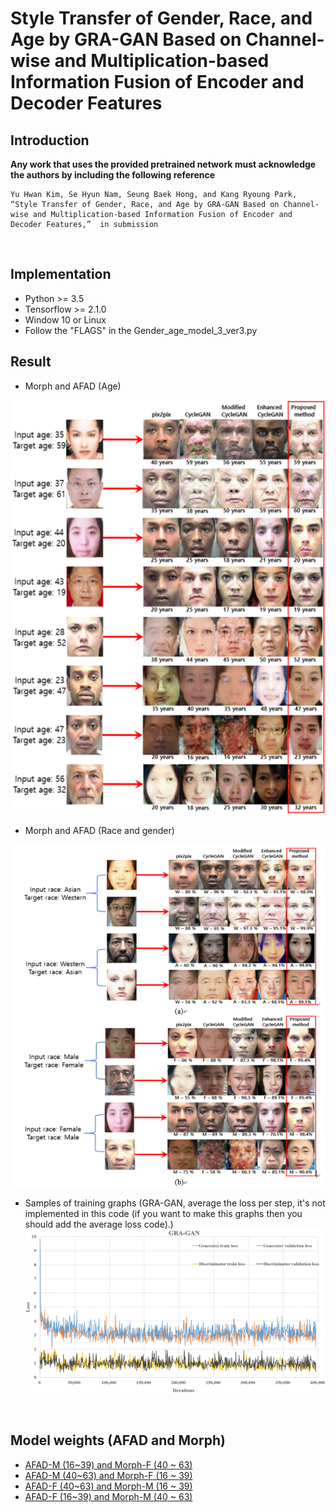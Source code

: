 # Style Transfer of Gender, Race, and Age by GRA-GAN Based on Channel-wise and Multiplication-based Information Fusion of Encoder and Decoder Features

## Introduction

**Any work that uses the provided pretrained network must acknowledge the authors by including the following reference**

    Yu Hwan Kim, Se Hyun Nam, Seung Baek Hong, and Kang Ryoung Park, “Style Transfer of Gender, Race, and Age by GRA-GAN Based on Channel-wise and Multiplication-based Information Fusion of Encoder and Decoder Features,”  in submission 

<br>

## Implementation
* Python >= 3.5
* Tensorflow >= 2.1.0
* Window 10 or Linux
* Follow the "FLAGS" in the Gender_age_model_3_ver3.py

## Result
* Morph and AFAD (Age)

![Figure 1](https://github.com/Kimyuhwanpeter/GRA-GAN/blob/main/FIgure%201.png)
<br/>

* Morph and AFAD (Race and gender)

![Figure 2](https://github.com/Kimyuhwanpeter/GRA-GAN/blob/main/Figure%202.png)
<br/>

* Samples of training graphs (GRA-GAN, average the loss per step, it's not implemented in this code (if you want to make this graphs then you should add the average loss code).)
![Figure 3](https://github.com/Kimyuhwanpeter/GRA-GAN/blob/main/Figure%203.png)
<br/>

## Model weights (AFAD and Morph)
* [AFAD-M (16~39) and Morph-F (40 ~ 63)](https://drive.google.com/drive/folders/1wbuFFcIIgRBvfqRyeQDfufrJQlQiYm_C?usp=sharing)
* [AFAD-M (40~63) and Morph-F (16 ~ 39)](https://drive.google.com/drive/folders/1xwnCbq413JS7nuHBdKOd0AUDqzaePvv5?usp=sharing)
* [AFAD-F (40~63) and Morph-M (16 ~ 39)](https://drive.google.com/drive/folders/1xtUw5y-zevqtIbquOzS7a0huC9mlMdT7?usp=sharing)
* [AFAD-F (16~39) and Morph-M (40 ~ 63)](https://drive.google.com/drive/folders/11V1werP3BjBnUp5fCRv0_kUCIdT0DZFg?usp=sharing)
